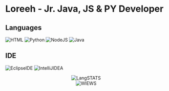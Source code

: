 

# Loreeh - Jr. Java, JS & PY Developer


## Languages 


![HTML](https://img.shields.io/badge/HTML5-%23323330.svg?style=for-the-badge&logo=HTML5&logoColor=%#31A8FF)
![Python](https://img.shields.io/badge/python-3670A0?style=for-the-badge&logo=python&logoColor=ffdd54)
![NodeJS](https://img.shields.io/badge/node.js-6DA55F?style=for-the-badge&logo=node.js&logoColor=white)
![Java](https://img.shields.io/badge/java-%23ED8B00.svg?style=for-the-badge&logo=openjdk&logoColor=white)

## IDE

![EclipseIDE](https://img.shields.io/badge/Eclipse%20IDE-%23323330.svg?style=for-the-badge&logo=Eclipse%20IDE&logoColor=%#31A8FF)
![IntelliJIDEA](https://img.shields.io/badge/IntelliJ%20IDEA-%23323330.svg?style=for-the-badge&logo=IntelliJ%20IDEA&logoColor=%#31A8FF)

<div class="stats" align="center">
<img src="https://github-readme-stats.vercel.app/api/top-langs/?username=Loreehh" alt="LangSTATS"> 
</div>



<div class="badge" align="center">
  
  <img src="https://komarev.com/ghpvc/?username=Loreehh&style=flat-square&color=blue" alt="WIEWS"/>
  
</div>



<!---
Loreehh/ReadMe
--->
